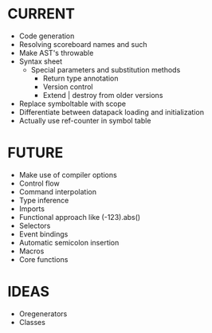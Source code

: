 # CURRENT
- Code generation
- Resolving scoreboard names and such
- Make AST's throwable
- Syntax sheet
  - Special parameters and substitution methods
	- Return type annotation
	- Version control
	- Extend | destroy from older versions
- Replace symboltable with scope
- Differentiate between datapack loading and initialization
- Actually use ref-counter in symbol table

# FUTURE
- Make use of compiler options
- Control flow
- Command interpolation
- Type inference
- Imports
- Functional approach like (-123).abs()
- Selectors
- Event bindings
- Automatic semicolon insertion
- Macros
- Core functions

# IDEAS
- Oregenerators
- Classes